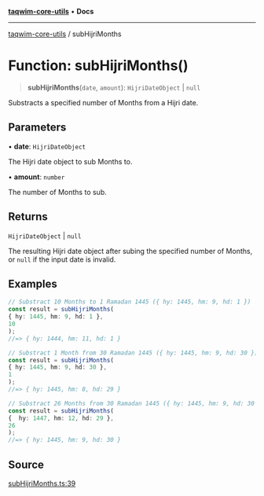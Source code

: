 [**taqwim-core-utils**](../README.md) • **Docs**

***

[taqwim-core-utils](../globals.md) / subHijriMonths

# Function: subHijriMonths()

> **subHijriMonths**(`date`, `amount`): `HijriDateObject` \| `null`

Substracts a specified number of Months from a Hijri date.

## Parameters

• **date**: `HijriDateObject`

The Hijri date object to sub Months to.

• **amount**: `number`

The number of Months to sub.

## Returns

`HijriDateObject` \| `null`

The resulting Hijri date object after subing the specified number of Months, or `null` if the input date is invalid.

## Examples

```ts
// Substract 10 Months to 1 Ramadan 1445 ({ hy: 1445, hm: 9, hd: 1 })
const result = subHijriMonths(
{ hy: 1445, hm: 9, hd: 1 },
10
);
//=> { hy: 1444, hm: 11, hd: 1 }
```

```ts
// Substract 1 Month from 30 Ramadan 1445 ({ hy: 1445, hm: 9, hd: 30 })
const result = subHijriMonths(
{ hy: 1445, hm: 9, hd: 30 },
1
);
//=> { hy: 1445, hm: 8, hd: 29 }
```

```ts
// Substract 26 Months from 30 Ramadan 1445 ({ hy: 1445, hm: 9, hd: 30 })
const result = subHijriMonths(
{  hy: 1447, hm: 12, hd: 29 },
26
);
//=> { hy: 1445, hm: 9, hd: 30 }
```

## Source

[subHijriMonths.ts:39](https://github.com/boussadjra/taqwim/blob/b6011f3ed342a975f52680743fe89e4925ba0553/packages/core-utils/src/lib/subHijriMonths.ts#L39)
